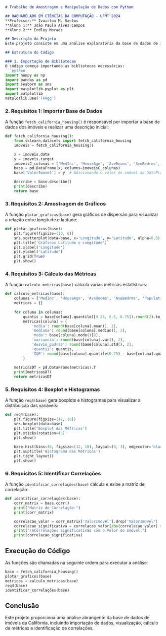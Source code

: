 ```markdown
# Trabalho de Amostragem e Manipulação de Dados com Python

## BACHARELADO EM CIÊNCIAS DA COMPUTAÇÃO - UFMT 2024
**Professor:** Ivairton M. Santos  
**Aluno 1:** João Paulo Alves Campos  
**Aluno 2:** Endley Moraes  

## Descrição do Projeto
Este projeto consiste em uma análise exploratória da base de dados de imóveis da Califórnia, utilizando Python e bibliotecas como Pandas, NumPy, Seaborn e Matplotlib. O objetivo é importar a base de dados, calcular métricas estatísticas, visualizar informações e identificar correlações significativas entre variáveis.

## Estrutura do Código

### 1. Importação de Bibliotecas
O código começa importando as bibliotecas necessárias:
```python
import numpy as np  
import pandas as pd 
import seaborn as sns 
import matplotlib.pyplot as plt
import matplotlib
matplotlib.use('TkAgg')
```

### 2. Requisitos 1: Importar Base de Dados
A função `fetch_california_housing()` é responsável por importar a base de dados dos imóveis e realizar uma descrição inicial:
```python
def fetch_california_housing():
    from sklearn.datasets import fetch_california_housing
    imoveis = fetch_california_housing()

    x = imoveis.data
    y = imoveis.target
    imoveisC_colunas = ['MedInc', 'HouseAge', 'AveRooms', 'AveBedrms', 'Population', 'AveOccup', 'Latitude', 'Longitude']
    base = pd.DataFrame(x, columns=imoveisC_colunas)
    base['ValorImovel'] = y  # Adicionando o valor do imóvel ao DataFrame

    describe = base.describe()
    print(describe)
    return base
```

### 3. Requisitos 2: Amostragem de Gráficos
A função `plotar_graficos(base)` gera gráficos de dispersão para visualizar a relação entre longitude e latitude:
```python
def plotar_graficos(base):
    plt.figure(figsize=(10, 6))
    sns.scatterplot(data=base, x='Longitude', y='Latitude', alpha=0.5)
    plt.title('Gráficos Latitude e Longitude')
    plt.xlabel('Longitude')
    plt.ylabel('Latitude')
    plt.grid(True)
    plt.show()
```

### 4. Requisitos 3: Cálculo das Métricas
A função `calculo_metricas(base)` calcula várias métricas estatísticas:
```python
def calculo_metricas(base):
    colunas = ['MedInc', 'HouseAge', 'AveRooms', 'AveBedrms', 'Population', 'AveOccup', 'Latitude', 'Longitude', 'ValorImovel']
    metricas = {}
    
    for coluna in colunas:
        quantis = base[coluna].quantile([0.25, 0.5, 0.75]).round(2).to_dict()
        metricas[coluna] = {
            'media': round(base[coluna].mean(), 2),
            'mediana': round(base[coluna].median(), 2),
            'moda': base[coluna].mode()[0],
            'variancia': round(base[coluna].var(), 2),
            'desvio_padrao': round(base[coluna].std(), 2),
            'quantis': quantis,
            'IQR': round(base[coluna].quantile(0.75) - base[coluna].quantile(0.25), 2)
        }
    
    metricasDT = pd.DataFrame(metricas).T  
    print(metricasDT)  
    return metricasDT  
```

### 5. Requisitos 4: Boxplot e Histogramas
A função `req4(base)` gera boxplots e histogramas para visualizar a distribuição das variáveis:
```python
def req4(base):
    plt.figure(figsize=(12, 10))
    sns.boxplot(data=base)
    plt.title('Boxplot das Métricas')
    plt.xticks(rotation=45)
    plt.show()
    
    base.hist(bins=30, figsize=(12, 10), layout=(3, 3), edgecolor='black')
    plt.suptitle('Histograma das Métricas')
    plt.tight_layout()
    plt.show()
```

### 6. Requisitos 5: Identificar Correlações
A função `identificar_correlações(base)` calcula e exibe a matriz de correlação:
```python
def identificar_correlações(base):
    corr_matrix = base.corr()
    print("Matriz de Correlação:")
    print(corr_matrix)

    correlacao_valor = corr_matrix['ValorImovel'].drop('ValorImovel')
    correlacao_significativa = correlacao_valor[abs(correlacao_valor) > 0.5]
    print("\nCorrelações significativas com o Valor do Imóvel:")
    print(correlacao_significativa)
```

## Execução do Código
As funções são chamadas na seguinte ordem para executar a análise:
```python
base = fetch_california_housing()
plotar_graficos(base)
metricas = calculo_metricas(base)
req4(base)  
identificar_correlações(base)  
```

## Conclusão
Este projeto proporciona uma análise abrangente da base de dados de imóveis da Califórnia, incluindo importação de dados, visualização, cálculo de métricas e identificação de correlações.

